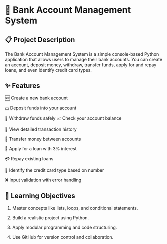 # 🏦 Bank Account Management System
## 📋 Project Description
The Bank Account Management System is a simple console-based Python application that allows users to manage their bank accounts.
You can create an account, deposit money, withdraw, transfer funds, apply for and repay loans, and even identify credit card types.
## ✨ Features
🆕 Create a new bank account

💵 Deposit funds into your account

🏧 Withdraw funds safely
📈 Check your account balance

📜 View detailed transaction history

🔄 Transfer money between accounts

🏦 Apply for a loan with 3% interest

💳 Repay existing loans

🧾 Identify the credit card type based on number

❌ Input validation with error handling
## 🎯 Learning Objectives
1. Master concepts like lists, loops, and conditional statements.

2. Build a realistic project using Python.

3. Apply modular programming and code structuring.

4. Use GitHub for version control and collaboration.



